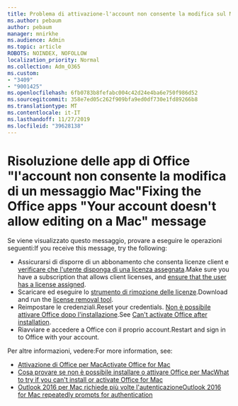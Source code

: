 ```yaml
---
title: Problema di attivazione-l'account non consente la modifica sul Mac
ms.author: pebaum
author: pebaum
manager: mnirkhe
ms.audience: Admin
ms.topic: article
ROBOTS: NOINDEX, NOFOLLOW
localization_priority: Normal
ms.collection: Adm_O365
ms.custom:
- "3409"
- "9001425"
ms.openlocfilehash: 6fb0783b8fefabc004c42d24e4ba6e750f986d52
ms.sourcegitcommit: 358e7ed05c262f909bfa9ed0df730e1fd89266b8
ms.translationtype: MT
ms.contentlocale: it-IT
ms.lasthandoff: 11/27/2019
ms.locfileid: "39628138"
---
```

# <a name="fixing-the-office-apps-your-account-doesnt-allow-editing-on-a-mac-message"></a><span data-ttu-id="d29e3-102">Risoluzione delle app di Office "l'account non consente la modifica di un messaggio Mac"</span><span class="sxs-lookup"><span data-stu-id="d29e3-102">Fixing the Office apps "Your account doesn't allow editing on a Mac" message</span></span>

<span data-ttu-id="d29e3-103">Se viene visualizzato questo messaggio, provare a eseguire le operazioni seguenti:</span><span class="sxs-lookup"><span data-stu-id="d29e3-103">If you receive this message, try the following:</span></span>

- <span data-ttu-id="d29e3-104">Assicurarsi di disporre di un abbonamento che consenta licenze client e [verificare che l'utente disponga di una licenza assegnata](https://docs.microsoft.com/office365/admin/subscriptions-and-billing/assign-licenses-to-users).</span><span class="sxs-lookup"><span data-stu-id="d29e3-104">Make sure you have a subscription that allows client licenses, and [ensure that the user has a license assigned](https://docs.microsoft.com/office365/admin/subscriptions-and-billing/assign-licenses-to-users).</span></span> 
- <span data-ttu-id="d29e3-105">Scaricare ed eseguire lo [strumento di rimozione delle licenze](https://support.office.com/article/how-to-remove-office-license-files-on-a-mac-b032c0f6-a431-4dad-83a9-6b727c03b193).</span><span class="sxs-lookup"><span data-stu-id="d29e3-105">Download and run the [license removal tool](https://support.office.com/article/how-to-remove-office-license-files-on-a-mac-b032c0f6-a431-4dad-83a9-6b727c03b193).</span></span>
- <span data-ttu-id="d29e3-106">Reimpostare le credenziali.</span><span class="sxs-lookup"><span data-stu-id="d29e3-106">Reset your credentials.</span></span> <span data-ttu-id="d29e3-107">[Non è possibile attivare Office dopo l'installazione](https://support.office.com/article/5efba2b4-b1e6-4e5f-bf3c-6ab945d03dea#bkmk_cantactivate).</span><span class="sxs-lookup"><span data-stu-id="d29e3-107">See [Can't activate Office after installation](https://support.office.com/article/5efba2b4-b1e6-4e5f-bf3c-6ab945d03dea#bkmk_cantactivate).</span></span>
- <span data-ttu-id="d29e3-108">Riavviare e accedere a Office con il proprio account.</span><span class="sxs-lookup"><span data-stu-id="d29e3-108">Restart and sign in to Office with your account.</span></span>

<span data-ttu-id="d29e3-109">Per altre informazioni, vedere:</span><span class="sxs-lookup"><span data-stu-id="d29e3-109">For more information, see:</span></span>
- [<span data-ttu-id="d29e3-110">Attivazione di Office per Mac</span><span class="sxs-lookup"><span data-stu-id="d29e3-110">Activate Office for Mac</span></span>](https://support.office.com/article/activate-office-for-mac-7f6646b1-bb14-422a-9ad4-a53410fcefb2)
- [<span data-ttu-id="d29e3-111">Cosa provare se non è possibile installare o attivare Office per Mac</span><span class="sxs-lookup"><span data-stu-id="d29e3-111">What to try if you can't install or activate Office for Mac</span></span>](https://support.office.com/article/5efba2b4-b1e6-4e5f-bf3c-6ab945d03dea#picktab=activation)
- [<span data-ttu-id="d29e3-112">Outlook 2016 per Mac richiede più volte l'autenticazione</span><span class="sxs-lookup"><span data-stu-id="d29e3-112">Outlook 2016 for Mac repeatedly prompts for authentication</span></span>](https://docs.microsoft.com/outlook/troubleshoot/sign-in/repeated-prompts-authentication)